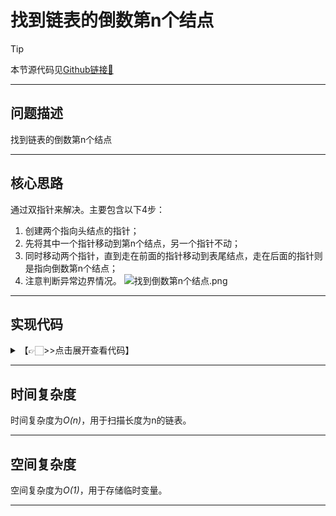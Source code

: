 # 找到链表的倒数第n个结点

> [!Tip]
> 
> 本节源代码见[Github链接🔗](https://github.com/MaxSolider/leetcode-algorithm/blob/main/structure/src/main/java/org/example/linkedlist/exercises/NthNodeFromEnd.java)

---

## 问题描述
找到链表的倒数第n个结点

---

## 核心思路
通过双指针来解决。主要包含以下4步：
1. 创建两个指向头结点的指针；
2. 先将其中一个指针移动到第n个结点，另一个指针不动；
3. 同时移动两个指针，直到走在前面的指针移动到表尾结点，走在后面的指针则是指向倒数第n个结点；
4. 注意判断异常边界情况。
![找到倒数第n个结点.png](https://s2.loli.net/2022/10/09/9nN7I5q1DoUZmvJ.png)


---

## 实现代码
<details> 
	<summary>【👉🏻>>点击展开查看代码】</summary> 
	<pre>
		<code>
/**  
 * 找到链表倒数第n个结点  
 *  
 * @param headNode  
 * @param n  
 * @return org.example.linkedlist.normal.NormalListNode  
 * @author: Max Solider  
 * @date: 2022/10/9 10:45  
 */
 NormalListNode findNthNodeFromEnd(NormalListNode headNode, int n) {  
	if (headNode == null) {  
		return headNode;  
	}  
	if (n < 1) {  
		System.out.println("The N is invalid. The N must be greater than 0.");  
		return null;    }  
	NormalListNode p1 = headNode, p2 = headNode;  
	int count = 1;  
	while (count != n) {  
		p2 = p2.getNext();  
		if (p2 == null) {  
			System.out.println("The N is invalid. The N must be less than " + (count + 1));  
			return null;        }  
		count++;  
	}  
	while (p2.getNext() != null) {  
		p1 = p1.getNext();  
		p2 = p2.getNext();  
	}  
	System.out.println("倒数第" + n + "个结点的值是：" + p1.getData());  
	return p1;  
}
		</code>
	</pre>
</details>

---

## 时间复杂度
时间复杂度为*O(n)*，用于扫描长度为n的链表。

---

## 空间复杂度
空间复杂度为*O(1)*，用于存储临时变量。

---